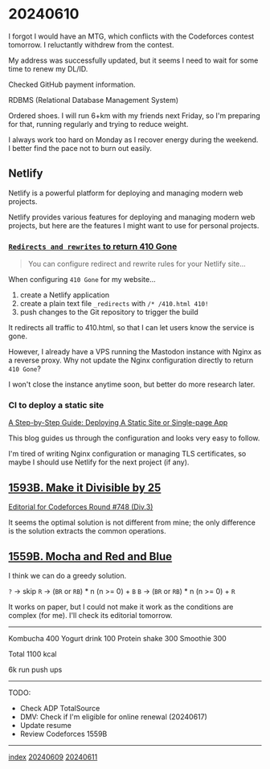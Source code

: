 <head><meta name="viewport" content="width=device-width, initial-scale=1.0, user-scalable=yes" /><meta charset="UTF-8"></head>

# 20240610

I forgot I would have an MTG, which conflicts with the Codeforces contest tomorrow. I reluctantly withdrew from the contest.

My address was successfully updated, but it seems I need to wait for some time to renew my DL/ID.

Checked GitHub payment information.

RDBMS (Relational Database Management System)

Ordered shoes. I will run 6+km with my friends next Friday, so I\'m preparing for that, running regularly and trying to reduce weight.

I always work too hard on Monday as I recover energy during the weekend. I better find the pace not to burn out easily.

## Netlify

Netlify is a powerful platform for deploying and managing modern web projects.

Netlify provides various features for deploying and managing modern web projects, but here are the features I might want to use for personal projects.

### [`Redirects and rewrites` to return 410 Gone](https://docs.netlify.com/routing/redirects/)

> You can configure redirect and rewrite rules for your Netlify site...

When configuring `410 Gone` for my website...

1. create a Netlify application
1. create a plain text file `_redirects` with `/* /410.html 410!`
1. push changes to the Git repository to trigger the build

It redirects all traffic to 410.html, so that I can let users know the service is gone.

However, I already have a VPS running the Mastodon instance with Nginx as a reverse proxy. Why not update the Nginx configuration directly to return `410 Gone`?

I won\'t close the instance anytime soon, but better do more research later.

### CI to deploy a static site

[A Step-by-Step Guide: Deploying A Static Site or Single-page App](https://www.netlify.com/blog/2016/10/27/a-step-by-step-guide-deploying-a-static-site-or-single-page-app/)

This blog guides us through the configuration and looks very easy to follow.

I\'m tired of writing Nginx configuration or managing TLS certificates, so maybe I should use Netlify for the next project (if any).


## [1593B. Make it Divisible by 25](https://codeforces.com/problemset/problem/1593/B)

[Editorial for Codeforces Round #748 (Div.3)](https://codeforces.com/blog/entry/96034)

It seems the optimal solution is not different from mine; the only difference is the solution extracts the common operations.

## [1559B. Mocha and Red and Blue](https://codeforces.com/problemset/problem/1559/B)

I think we can do a greedy solution.

`?` -> skip
`R` -> (`BR` or `RB`) * n (n >= 0) + `B`
`B` -> (`BR` or `RB`) * n (n >= 0) + `R`

It works on paper, but I could not make it work as the conditions are complex (for me). I\'ll check its editorial tomorrow.

---

Kombucha 400
Yogurt drink 100
Protein shake 300
Smoothie 300

Total 1100 kcal

6k run
push ups

---

TODO:

- Check ADP TotalSource
- DMV: Check if I\'m eligible for online renewal (20240617)
- Update resume
- Review Codeforces 1559B

---

[index](../../index.html)
[20240609](20240609.html)
[20240611](20240611.html)
